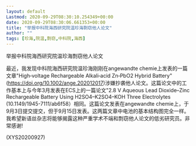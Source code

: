 ```yaml
---
layout: default
Lastmod: 2020-09-29T08:30:10.254349+00:00
date: 2020-09-29T08:30:06.661353+00:00
title: "举报中科院海西研究院温珍海剽窃他人论文"
author: ""
tags: [珍海,院温,剽窃,中科院,海西]
---
```


举报中科院海西研究院温珍海剽窃他人论文

最近，我发现中科院海西研究院温珍海刚刚在angewandte chemie上发表的一篇文章"High‐voltage Rechargeable Alkali‐acid Zn‐PbO2 Hybrid Battery" (https://doi.org/10.1002/ange.202012017)涉嫌抄袭他人论文。这篇论文中的工作基本上与今年3月发表在ECS上的一篇论文"2.8 V Aqueous Lead Dioxide–Zinc Rechargeable Battery Using H2SO4–K2SO4–KOH Three Electrolytes (10.1149/1945-7111/ab6f58）相同。这篇论文发表在angewandte chemie上，于9月3日提交提交，但于9月15日发表。这两篇文章中电池的基本结构图完全一样。我希望新语丝杂志将能够揭露这种严重学术不端和剽窃他人论文的低劣研究员。非常感谢!

(XYS20200927)

